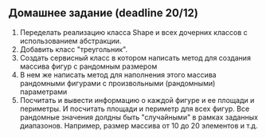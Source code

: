 ## Домашнее задание (deadline 20/12)

1. Переделать реализацию класса Shape и всех дочерних классов с использованием абстракции.
2.  Добавить класс "треугольник". 
3. Создать сервисный класс в котором написать метод для создания массива фигур с рандомным размером 
4. В нем же написать метод для наполнения этого массива рандомными фигурами с произвольными (рандомными) параметрами
5. Посчитать и вывести информацию о каждой фигуре и ее площади и периметры. И посчитать площади и периметр для всех фигур.
Все рандомные значения долдны быть "случайными" в рамках заданных диапазонов. 
Например, размер массива от 10 до 20 элементов и т.д.


